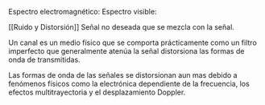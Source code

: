 Espectro electromagnético: 
Espectro visible:

[[Ruido y Distorsión]]
Señal no deseada que se mezcla con la señal.

Un canal es un medio físico que se comporta prácticamente como un filtro imperfecto que generalmente atenúa la señal distorsiona las formas de onda de transmitidas. 

Las formas de onda de las señales se distorsionan aun mas debido a fenómenos físicos como la electrónica dependiente de la frecuencia, los efectos multitrayectoria y el desplazamiento Doppler.
